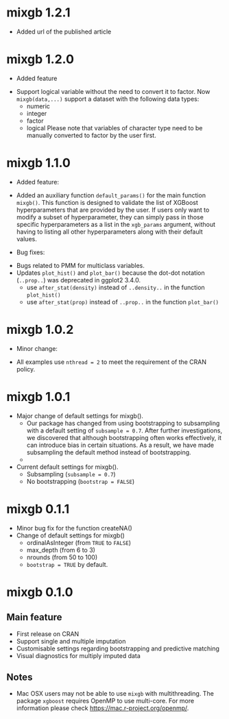 # mixgb 1.2.1
* Added url of the published article 

# mixgb 1.2.0
* Added feature
- Support logical variable without the need to convert it to factor. 
  Now `mixgb(data,...)` support a dataset with the following data types: 
  - numeric
  - integer
  - factor
  - logical
Please note that variables of character type need to be manually converted to factor by the user first.  

# mixgb 1.1.0
  * Added feature:
  - Added an auxiliary function `default_params()` for the main function `mixgb()`. 
    This function is designed to validate the list of XGBoost hyperparameters that are provided by the user. If users only want to modify a subset of hyperparameter, they can simply pass in those specific hyperparameters as a list in the `xgb_params` argument, without having to listing all other hyperparameters along with their default values.
	
  * Bug fixes:
  - Bugs related to PMM for multiclass variables.
  - Updates `plot_hist()` and `plot_bar()` because the dot-dot notation (`..prop..`) was deprecated in ggplot2 3.4.0.
    - use `after_stat(density)` instead of `..density..` in the function `plot_hist()`
    - use `after_stat(prop)` instead of `..prop..` in the function `plot_bar()`
  
# mixgb 1.0.2
  * Minor change:
  - All examples use `nthread = 2` to meet the requirement of the CRAN policy.
 
# mixgb 1.0.1
  * Major change of default settings for mixgb().
     - Our package has changed from using bootstrapping to subsampling with a default setting of `subsample = 0.7`. After further investigations, we discovered that although bootstrapping often works effectively, it can introduce bias in certain situations. As a result, we have made subsampling the default method instead of bootstrapping.
     - 
  * Current default settings for mixgb().
    -  Subsampling (`subsample = 0.7`) 
    -  No bootstrapping (`bootstrap = FALSE`)
  

# mixgb 0.1.1
* Minor bug fix for the function createNA()
* Change of default settings for mixgb()
  - ordinalAsInteger (from `TRUE` to `FALSE`)
  - max_depth (from 6 to 3)
  - nrounds (from 50 to 100)
  - `bootstrap = TRUE` by default. 


# mixgb 0.1.0
## Main feature
* First release on CRAN
* Support single and multiple imputation
* Customisable settings regarding bootstrapping and predictive matching
* Visual diagnostics for multiply imputed data

## Notes
* Mac OSX users may not be able to use `mixgb` with multithreading. The package `xgboost` requires OpenMP to use multi-core. For more information please check https://mac.r-project.org/openmp/.
